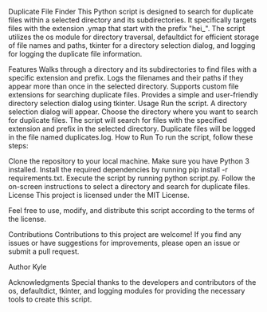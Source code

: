 Duplicate File Finder
This Python script is designed to search for duplicate files within a selected directory and its subdirectories. It specifically targets files with the extension .ymap that start with the prefix "hei_". The script utilizes the os module for directory traversal, defaultdict for efficient storage of file names and paths, tkinter for a directory selection dialog, and logging for logging the duplicate file information.

Features
Walks through a directory and its subdirectories to find files with a specific extension and prefix.
Logs the filenames and their paths if they appear more than once in the selected directory.
Supports custom file extensions for searching duplicate files.
Provides a simple and user-friendly directory selection dialog using tkinter.
Usage
Run the script.
A directory selection dialog will appear.
Choose the directory where you want to search for duplicate files.
The script will search for files with the specified extension and prefix in the selected directory.
Duplicate files will be logged in the file named duplicates.log.
How to Run
To run the script, follow these steps:

Clone the repository to your local machine.
Make sure you have Python 3 installed.
Install the required dependencies by running pip install -r requirements.txt.
Execute the script by running python script.py.
Follow the on-screen instructions to select a directory and search for duplicate files.
License
This project is licensed under the MIT License.

Feel free to use, modify, and distribute this script according to the terms of the license.

Contributions
Contributions to this project are welcome! If you find any issues or have suggestions for improvements, please open an issue or submit a pull request.

Author
Kyle

Acknowledgments
Special thanks to the developers and contributors of the os, defaultdict, tkinter, and logging modules for providing the necessary tools to create this script.

